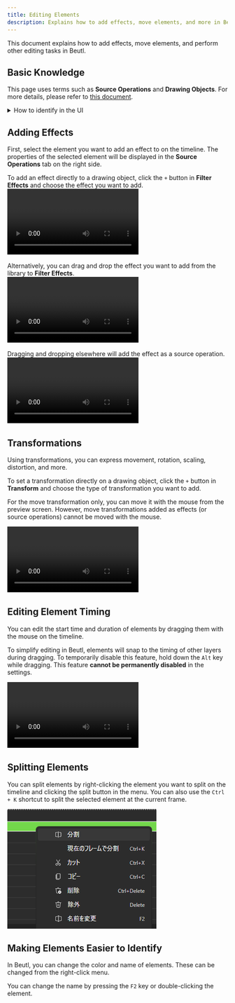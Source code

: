 ```yaml
---
title: Editing Elements
description: Explains how to add effects, move elements, and more in Beutl
---
```


This document explains how to add effects, move elements, and perform other editing tasks in Beutl.

## Basic Knowledge

This page uses terms such as __Source Operations__ and __Drawing Objects__. For more details, please refer to [this document](../advanced/1.rendering-process.md).
<details>
<summary>
How to identify in the UI
</summary>
<img alt="How to identify in the UI" src="https://raw.githubusercontent.com/b-editor/beutl-docs/main/ja/get-started/_images/5.edit-element/ui.webp"></img>
</details>

## Adding Effects
First, select the element you want to add an effect to on the timeline. The properties of the selected element will be displayed in the __Source Operations__ tab on the right side.

To add an effect directly to a drawing object, click the `+` button in __Filter Effects__ and choose the effect you want to add.  
![](_images/5.edit-element/add-effect-in-property-editor.mp4)

Alternatively, you can drag and drop the effect you want to add from the library to __Filter Effects__.  
![](_images/5.edit-element/add-effect-via-library.mp4)

Dragging and dropping elsewhere will add the effect as a source operation.  
![](_images/5.edit-element/add-effect-as-source-operator.mp4)

## Transformations
Using transformations, you can express movement, rotation, scaling, distortion, and more.

To set a transformation directly on a drawing object, click the `+` button in __Transform__ and choose the type of transformation you want to add.

For the move transformation only, you can move it with the mouse from the preview screen. However, move transformations added as effects (or source operations) cannot be moved with the mouse.

![](_images/5.edit-element/add-transform.mp4)

## Editing Element Timing
You can edit the start time and duration of elements by dragging them with the mouse on the timeline.

To simplify editing in Beutl, elements will snap to the timing of other layers during dragging. To temporarily disable this feature, hold down the `Alt` key while dragging. This feature __cannot be permanently disabled__ in the settings.

![](_images/5.edit-element/move-element.mp4)

## Splitting Elements
You can split elements by right-clicking the element you want to split on the timeline and clicking the split button in the menu. You can also use the `Ctrl + K` shortcut to split the selected element at the current frame.

![Splitting Elements](_images/5.edit-element/split-element.webp)

## Making Elements Easier to Identify
In Beutl, you can change the color and name of elements. These can be changed from the right-click menu.

You can change the name by pressing the `F2` key or double-clicking the element.
